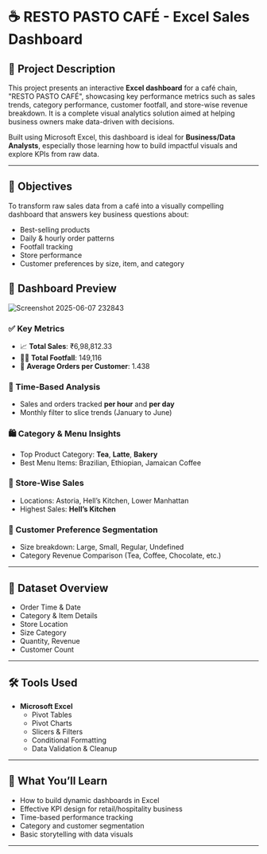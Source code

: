 # ☕ RESTO PASTO CAFÉ - Excel Sales Dashboard

## 📌 Project Description

This project presents an interactive **Excel dashboard** for a café chain, "RESTO PASTO CAFÉ", showcasing key performance metrics such as sales trends, category performance, customer footfall, and store-wise revenue breakdown. It is a complete visual analytics solution aimed at helping business owners make data-driven with  decisions.

Built using Microsoft Excel, this dashboard is ideal for **Business/Data Analysts**, especially those learning how to build impactful visuals and explore KPIs from raw data.

---

## 🎯 Objectives

To transform raw sales data from a café into a visually compelling dashboard that answers key business questions about:
- Best-selling products
- Daily & hourly order patterns
- Footfall tracking
- Store performance
- Customer preferences by size, item, and category

## 📸 Dashboard Preview
![Screenshot 2025-06-07 232843](https://github.com/user-attachments/assets/71376113-a519-4d93-9e49-82914657622a)



### ✅ Key Metrics
- 📈 **Total Sales**: ₹6,98,812.33
- 🧍‍♂️ **Total Footfall**: 149,116
- 🧾 **Average Orders per Customer**: 1.438

### 📅 Time-Based Analysis
- Sales and orders tracked **per hour** and **per day**
- Monthly filter to slice trends (January to June)

### 🛍️ Category & Menu Insights
- Top Product Category: **Tea**, **Latte**, **Bakery**
- Best Menu Items: Brazilian, Ethiopian, Jamaican Coffee

### 📍 Store-Wise Sales
- Locations: Astoria, Hell’s Kitchen, Lower Manhattan
- Highest Sales: **Hell’s Kitchen**

### 🔄 Customer Preference Segmentation
- Size breakdown: Large, Small, Regular, Undefined
- Category Revenue Comparison (Tea, Coffee, Chocolate, etc.)

---

## 📁 Dataset Overview

- Order Time & Date
- Category & Item Details
- Store Location
- Size Category
- Quantity, Revenue
- Customer Count

---

## 🛠️ Tools Used

- **Microsoft Excel**
  - Pivot Tables
  - Pivot Charts
  - Slicers & Filters
  - Conditional Formatting
  - Data Validation & Cleanup

---

## 🧠 What You’ll Learn

- How to build dynamic dashboards in Excel
- Effective KPI design for retail/hospitality business
- Time-based performance tracking
- Category and customer segmentation
- Basic storytelling with data visuals

---

